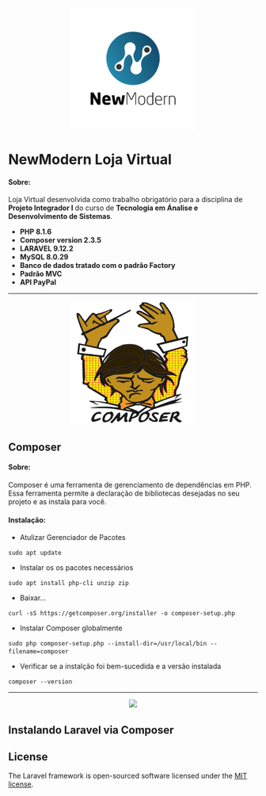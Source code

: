 <p align="center"><img src="public/assets/images/logotipo.png" width="250" height="250"></p>

# NewModern Loja Virtual

#### Sobre:

Loja Virtual desenvolvida como trabalho obrigatório para a disciplina de **Projeto Integrador I** do curso de **Tecnologia em Ánalise e Desenvolvimento de Sistemas**.

-  **PHP 8.1.6**
-  **Composer version 2.3.5** 
-  **LARAVEL 9.12.2**
-  **MySQL 8.0.29**
-  **Banco de dados tratado com o padrão Factory** 
-  **Padrão MVC**
-  **API PayPal**

----------------------------------------------------------------------------------------------------------------------------------------------------------
<p align="center"><img src="public/assets/images/composerlogo.png" width="250" height="250"></p>

## Composer

#### Sobre:

Composer é uma ferramenta de gerenciamento de dependências em PHP. Essa ferramenta permite a declaração de bibliotecas desejadas no seu projeto e as instala para você.

#### Instalação:

- Atulizar Gerenciador de Pacotes
```
sudo apt update
```

- Instalar os os pacotes necessários
```
sudo apt install php-cli unzip zip
```

- Baixar...
``` cd ~
curl -sS https://getcomposer.org/installer -o composer-setup.php
```

- Instalar Composer globalmente
```
sudo php composer-setup.php --install-dir=/usr/local/bin --filename=composer
```

- Verificar se a instalção foi bem-sucedida e a versão instalada
``` 
composer --version
```

----------------------------------------------------------------------------------------------------------------------------------------------------------
<p align="center"><a href="https://laravel.com" target="_blank"><img src="https://raw.githubusercontent.com/laravel/art/master/logo-lockup/5%20SVG/2%20CMYK/1%20Full%20Color/laravel-logolockup-cmyk-red.svg" width="400"></a></p>

## Instalando Laravel via Composer





## License

The Laravel framework is open-sourced software licensed under the [MIT license](https://opensource.org/licenses/MIT).
